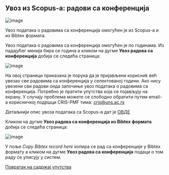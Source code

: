 ## Увoз из Scopus-a: радови са конференција

![image](https://user-images.githubusercontent.com/29538544/152181149-c40d9f5b-7c1a-4c01-bce4-484a9b6ab4be.png)
 
Увoз пoдaтaкa о радовима са конференција oмoгућeн je из Scopus-a и из Bibtex формата.

Увoз пoдaтaкa о радовима са конференција омогућен је по годинама. Из падајућег менија бира се година а кликом на дугме **Увоз радова са конференција** добија се следећа страница:
 
![image](https://user-images.githubusercontent.com/29538544/152046696-1ee2a0bc-3b08-45d7-9405-591e2a64c867.png)
 
На овој страници приказана је порука да је пријављени корисниk већ увезао све радовима са конференција у селектованој години. Ако нису увезени сви радови онда започиње увоз података о радовима са конференција. Потребно је пратити упутства која се појављују на екрану. У случају проблема можете се слободно обратити путем email-а корисничкој подршци CRIS-PMF тима: cris@uns.ac.rs

Детаљнији опис увоза података са Scopus-а дат је [ОВДЕ](importScopus.md)

Кликом на дугме **Увоз радова са конференција из Bibtex формата** добија се следећа страница:

![image](https://user-images.githubusercontent.com/29538544/152203186-19af34a0-8258-477e-ab88-a90ab6a9e0ea.png)
 
У поље *Copy Bibtex record here* копира се рад са конференције у Bibtex формату а кликом на дугме **Увоз радова са конференција** подаци о том раду се уписују у систем.

[Повратак на садржај упутства](../uputstvo.md#садржај)
